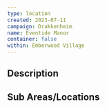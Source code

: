 ```yaml
---
type: location
created: 2023-07-11
campaign: Drakkenheim
name: Eventide Manor
container: false
within: Emberwood Village
---
```


## Description


## Sub Areas/Locations

<!-- QueryToSerialize: LIST FROM "TTRPG/Drakkenheim/Locations" WHERE within = "Eventide Manor" -->

